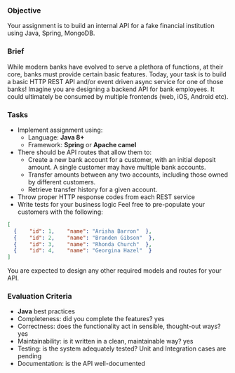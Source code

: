 ### Objective
Your assignment is to build an internal API for a fake financial institution using Java, Spring, MongoDB.

### Brief
While modern banks have evolved to serve a plethora of functions, at their core, banks must provide certain basic features. 
Today, your task is to build a basic HTTP REST API and/or event driven async service for one of those banks! Imagine you are designing a backend API for bank employees. It could ultimately be consumed by multiple frontends (web, iOS, Android etc).

### Tasks
- Implement assignment using:
  - Language: **Java 8+**
  - Framework: **Spring** or **Apache camel**
- There should be API routes that allow them to:
  - Create a new bank account for a customer, with an initial deposit amount. A
    single customer may have multiple bank accounts.
  - Transfer amounts between any two accounts, including those owned by
    different customers.
  - Retrieve transfer history for a given account.
- Throw proper HTTP response codes from each REST service
- Write tests for your business logic
Feel free to pre-populate your customers with the following:
```json
[
  {    "id": 1,    "name": "Arisha Barron"  },
  {    "id": 2,    "name": "Branden Gibson"  },
  {    "id": 3,    "name": "Rhonda Church"  },
  {    "id": 4,    "name": "Georgina Hazel"  }
]
``` 
You are expected to design any other required models and routes for your API.
### Evaluation Criteria
- **Java** best practices
- Completeness: did you complete the features? yes
- Correctness: does the functionality act in sensible, thought-out ways? yes
- Maintainability: is it written in a clean, maintainable way? yes
- Testing: is the system adequately tested? Unit and Integration cases are pending
- Documentation: is the API well-documented
